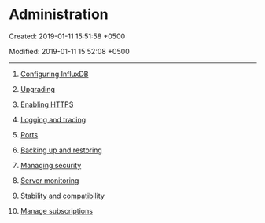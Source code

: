 # Administration

Created: 2019-01-11 15:51:58 +0500

Modified: 2019-01-11 15:52:08 +0500

---

1. [Configuring InfluxDB](https://docs.influxdata.com/influxdb/v1.7/administration/config/)

2. [Upgrading](https://docs.influxdata.com/influxdb/v1.7/administration/upgrading/)

3. [Enabling HTTPS](https://docs.influxdata.com/influxdb/v1.7/administration/https_setup/)

4. [Logging and tracing](https://docs.influxdata.com/influxdb/v1.7/administration/logs/)

5. [Ports](https://docs.influxdata.com/influxdb/v1.7/administration/ports/)

6. [Backing up and restoring](https://docs.influxdata.com/influxdb/v1.7/administration/backup_and_restore/)

7. [Managing security](https://docs.influxdata.com/influxdb/v1.7/administration/security/)

8. [Server monitoring](https://docs.influxdata.com/influxdb/v1.7/administration/server_monitoring/)

9. [Stability and compatibility](https://docs.influxdata.com/influxdb/v1.7/administration/stability_and_compatibility/)

10. [Manage subscriptions](https://docs.influxdata.com/influxdb/v1.7/administration/subscription-management/)
